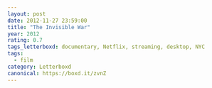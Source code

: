 ```yaml
---
layout: post 
date: 2012-11-27 23:59:00
title: "The Invisible War"
year: 2012
rating: 0.7
tags_letterboxd: documentary, Netflix, streaming, desktop, NYC
tags:
  - film
category: Letterboxd
canonical: https://boxd.it/zvnZ
---
```

